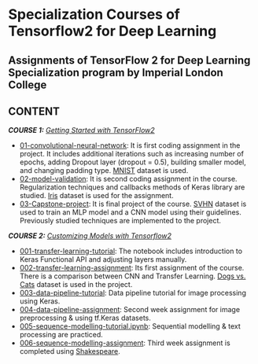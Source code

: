 # Specialization Courses of Tensorflow2 for Deep Learning  
Assignments of TensorFlow 2 for Deep Learning Specialization program by Imperial London College 
---

## CONTENT  

***COURSE 1:*** *[Getting Started with TensorFlow2](https://github.com/gamzekecibas/tensorflow2-for-deep-learning/tree/main/getting-started-with-TensorFlow2)* 
* [01-convolutional-neural-network](https://github.com/gamzekecibas/tensorflow2-for-deep-learning/blob/main/getting-started-with-TensorFlow2/01-convolutional-neural-network.ipynb): It is first coding assignment in the project. It includes additional iterations such as increasing number of epochs,
  adding Dropout layer (dropout = 0.5), building smaller model, and changing padding type. [MNIST](https://www.tensorflow.org/datasets/catalog/mnist) dataset is used.   
* [02-model-validation](https://github.com/gamzekecibas/tensorflow2-for-deep-learning/blob/main/getting-started-with-TensorFlow2/02-model-validation.ipynb): 
It is second coding assignment in the course. Regularization techniques and callbacks methods of Keras library are studied. 
[Iris](https://archive.ics.uci.edu/ml/datasets/iris) dataset is used for the assignment.  
* [03-Capstone-project](https://github.com/gamzekecibas/tensorflow2-for-deep-learning/blob/main/getting-started-with-TensorFlow2/03-Capstone-project/03-capstone-project.ipynb): 
It is final project of the course. [SVHN](http://ufldl.stanford.edu/housenumbers/) dataset is used to train an MLP model and a CNN model using their guidelines. Previously studied
techniques are implemented to the project.  

***COURSE 2:*** *[Customizing Models with Tensorflow2](https://github.com/gamzekecibas/tensorflow2-for-deep-learning/tree/main/customizing-your-models-with-Tensorflow2)*
* [001-transfer-learning-tutorial](https://github.com/gamzekecibas/tensorflow2-for-deep-learning/blob/main/customizing-your-models-with-Tensorflow2/001-transfer-learning-tutorial.ipynb): The notebook includes introduction to Keras Functional API and adjusting layers manually.
* [002-transfer-learning-assignment](https://github.com/gamzekecibas/tensorflow2-for-deep-learning/blob/main/customizing-your-models-with-Tensorflow2/002-transfer-learning-assignment.ipynb): Its first assignment of the course. There is a comparison between CNN and Transfer Learning. [Dogs vs. Cats](https://www.kaggle.com/c/dogs-vs-cats) dataset is used in the project.
* [003-data-pipeline-tutorial](https://github.com/gamzekecibas/tensorflow2-for-deep-learning/blob/main/customizing-your-models-with-Tensorflow2/003-data-pipeline-tutorial.ipynb): Data pipeline tutorial for image processing using Keras.  
* [004-data-pipeline-assignment](https://github.com/gamzekecibas/tensorflow2-for-deep-learning/blob/main/customizing-your-models-with-Tensorflow2/004-data-pipeline-assignment.ipynb): Second week assignment for image preprocessing & using tf.Keras datasets.  
* [005-sequence-modelling-tutorial.ipynb](https://github.com/gamzekecibas/tensorflow2-for-deep-learning/blob/main/customizing-your-models-with-Tensorflow2/005-sequence-modelling-tutorial.ipynb): Sequential modelling & text processing are practiced.  
* [006-sequence-modelling-assignment](https://github.com/gamzekecibas/tensorflow2-for-deep-learning/blob/main/customizing-your-models-with-Tensorflow2/006-sequence-modelling-assignment.ipynb): Third week assignment is completed using [Shakespeare](https://www.kaggle.com/datasets/kingburrito666/shakespeare-plays).  
